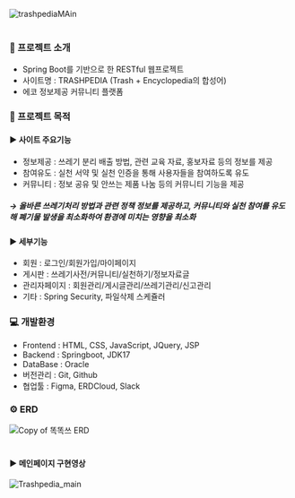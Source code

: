 
![trashpediaMAin](https://github.com/ES1230/ES1230.github.io/assets/153258776/9065af08-63ac-4304-8dcc-09bfa2d790c3)


#


###  📄 프로젝트 소개
- Spring Boot를 기반으로 한 RESTful 웹프로젝트
- 사이트명 : TRASHPEDIA (Trash + Encyclopedia의 합성어)
- 에코 정보제공 커뮤니티 플랫폼

### 📕 프로젝트 목적
  
  
#### ▶ 사이트 주요기능
 - 정보제공 : 쓰레기 분리 배출 방법, 관련 교육 자료, 홍보자료 등의 정보를 제공
 - 참여유도 : 실천 서약 및 실천 인증을 통해 사용자들을 참여하도록 유도
 - 커뮤니티 : 정보 공유 및 안쓰는 제품 나눔 등의 커뮤니티 기능을 제공
##### → 올바른 쓰레기처리 방법과 관련 정책 정보를 제공하고, 커뮤니티와 실천 참여를 유도해 폐기물 발생을 최소화하여 환경에 미치는 영향을 최소화

#### ▶ 세부기능
 - 회원 : 로그인/회원가입/마이페이지
 - 게시판 : 쓰레기사전/커뮤니티/실천하기/정보자료글
 - 관리자페이지 : 회원관리/게시글관리/쓰레기관리/신고관리
 - 기타 : Spring Security, 파일삭제 스케쥴러

### 💻 개발환경

- Frontend : HTML, CSS, JavaScript, JQuery, JSP
- Backend : Springboot, JDK17
- DataBase : Oracle
- 버전관리 : Git, Github
- 협업툴 : Figma, ERDCloud, Slack

### ⚙ ERD
![Copy of 똑똑쓰 ERD](https://github.com/ES1230/ODIGAJI_TeamProject/assets/153258776/cedb745c-367c-4a97-a2c9-844f0155783d)
   
#   
   
#### ▶ 메인페이지 구현영상

![Trashpedia_main](https://github.com/ES1230/MangoBoard-React/assets/153258776/0c9bbb9c-9da2-4ff7-90c5-c288b9f79c7e)

   

